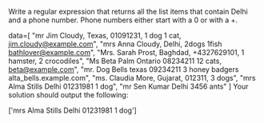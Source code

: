 Write a regular expression that returns all the list items that contain Delhi and a phone number. Phone numbers either start with a 0 or with a +.

data=[
    "mr Jim Cloudy, Texas, 01091231, 1 dog 1 cat, jim.cloudy@example.com", 
    "mrs Anna Cloudy, Delhi, 2dogs 1fish bathlover@example.com",
    "Mrs. Sarah Prost, Baghdad, +4327629101, 1 hamster, 2 crocodiles",
    "Ms Beta Palm Ontario 08234211 12 cats, beta@example.com",
    "mr. Dog Bells texas 09234211 3 honey badgers alta_bells.example.com",
    "ms. Claudia More, Gujarat, 012311, 3 dogs",
    "mrs Alma Stills Delhi 01231981 1 dog",
    "mr Sen Kumar Delhi 3456 ants"
]
Your solution should output the following:

['mrs Alma Stills Delhi 01231981 1 dog']
